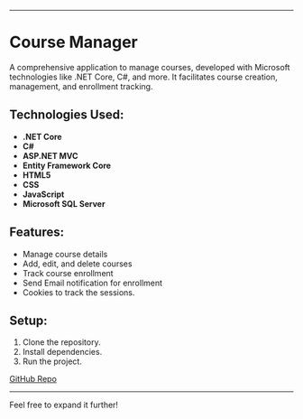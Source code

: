

---

# Course Manager

A comprehensive application to manage courses, developed with Microsoft technologies like .NET Core, C#, and more. It facilitates course creation, management, and enrollment tracking.

## Technologies Used:
- **.NET Core**
- **C#**
- **ASP.NET MVC**
- **Entity Framework Core**
- **HTML5**
- **CSS**
- **JavaScript**
- **Microsoft SQL Server**

## Features:
- Manage course details
- Add, edit, and delete courses
- Track course enrollment
- Send Email notification for enrollment
- Cookies to track the sessions.

## Setup:
1. Clone the repository.
2. Install dependencies.
3. Run the project.

[GitHub Repo](https://github.com/Purav22/Course_Manager)

--- 

Feel free to expand it further!
